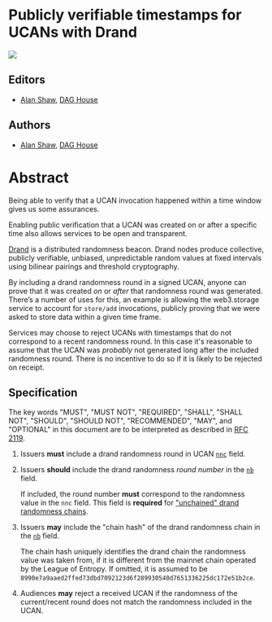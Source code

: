 # Publicly verifiable timestamps for UCANs with Drand

![](https://img.shields.io/badge/status-wip-orange.svg?style=flat-square)

## Editors

- [Alan Shaw](https://github.com/alanshaw), [DAG House](https://dag.house/)

## Authors

- [Alan Shaw](https://github.com/alanshaw), [DAG House](https://dag.house/)

# Abstract

Being able to verify that a UCAN invocation happened within a time window gives us some assurances.

Enabling public verification that a UCAN was created on or after a specific time also allows services to be open and transparent.

[Drand](https://drand.love/) is a distributed randomness beacon. Drand nodes produce collective, publicly verifiable, unbiased, unpredictable random values at fixed intervals using bilinear pairings and threshold cryptography.

By including a drand randomness round in a signed UCAN, anyone can prove that it was created _on_ or _after_ that randomness round was generated. There’s a number of uses for this, an example is allowing the web3.storage service to account for `store/add` invocations, publicly proving that we were asked to store data within a given time frame.

Services may choose to reject UCANs with timestamps that do not correspond to a recent randomness round. In this case it's reasonable to assume that the UCAN was _probably_ not generated long after the included randomness round. There is no incentive to do so if it is likely to be rejected on receipt.

## Specification

The key words "MUST", "MUST NOT", "REQUIRED", "SHALL", "SHALL NOT", "SHOULD", "SHOULD NOT", "RECOMMENDED", "MAY", and "OPTIONAL" in this document are to be interpreted as described in [RFC 2119](https://datatracker.ietf.org/doc/html/rfc2119).

1. Issuers **must** include a drand randomness round in UCAN [`nnc`](https://github.com/ucan-wg/spec#323-nonce) field.

1. Issuers **should** include the drand randomness _round number_ in the [`nb`](https://github.com/ucan-wg/spec#241-nb-non-normative-fields) field.

    If included, the round number **must** correspond to the randomness value in the `nnc` field. This field is **required** for ["unchained" drand randomness chains](https://drand.love/blog/2022/02/21/multi-frequency-support-and-timelock-encryption-capabilities/#unchained-randomness-timed-encryption).

1. Issuers **may** include the "chain hash" of the drand randomness chain in the [`nb`](https://github.com/ucan-wg/spec#241-nb-non-normative-fields) field.

    The chain hash uniquely identifies the drand chain the randomness value was taken from, if it is different from the mainnet chain operated by the League of Entropy. If omitted, it is assumed to be `8990e7a9aaed2ffed73dbd7092123d6f289930540d7651336225dc172e51b2ce`.

1. Audiences **may** reject a received UCAN if the randomness of the current/recent round does not match the randomness included in the UCAN.
